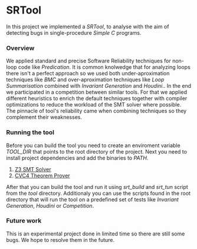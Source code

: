 # SRTool

In this project we implemented a *SRTool*, to analyse with the aim of detecting bugs in single-procedure *Simple C* programs.

### Overview

We applied standard and precise Software Reliability techniques for non-loop code like *Predication*. It is common knolwedge that for analyzing loops there isn't a perfect approach so we used both under-aproximation techniques like *BMC* and over-aproximation techniques like *Loop Summarisation* combined with *Invariant Generation* and *Houdini*..
In the end we participated in a competition between similar tools. For that we applied different heuristics to enrich the default techniques together with compiler optimizations to reduce the workload of the SMT solver where possible. The pinnacle of tool's reliability came when combining techniques so they complement their weaknesses. 

### Running the tool

Before you can build the tool you need to create an enviroment variable *TOOL_DIR* that points to the root directory of the project. Next you need to install project dependencies and add the binaries to *PATH*.

1. [Z3 SMT Solver](http://z3.codeplex.com/)
2. [CVC4 Theorem Prover](https://github.com/CVC4/CVC4)

After that you can build the tool and run it using *srt_build* and *srt_tun* script from the *tool* directory. Additionaly you can use the scripts found in the root directory that will run the tool on a predefined set of tests like *Invariant Generation*, *Houdini* or *Competition*.

### Future work

This is an experimental project done in limited time so there are still some bugs. We hope to resolve them in the future.
